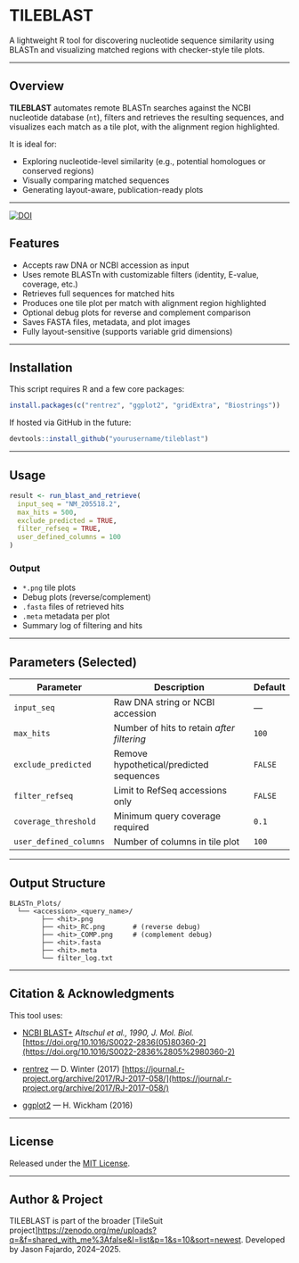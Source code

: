 # TILEBLAST

A lightweight R tool for discovering nucleotide sequence similarity using BLASTn and visualizing matched regions with checker-style tile plots.

---

## Overview

**TILEBLAST** automates remote BLASTn searches against the NCBI nucleotide database (`nt`), filters and retrieves the resulting sequences, and visualizes each match as a tile plot, with the alignment region highlighted.

It is ideal for:

* Exploring nucleotide-level similarity (e.g., potential homologues or conserved regions)
* Visually comparing matched sequences
* Generating layout-aware, publication-ready plots

---

[![DOI](https://zenodo.org/badge/DOI/10.5281/zenodo.15717685.svg)](https://doi.org/10.5281/zenodo.15778711)

## Features

* Accepts raw DNA or NCBI accession as input
* Uses remote BLASTn with customizable filters (identity, E-value, coverage, etc.)
* Retrieves full sequences for matched hits
* Produces one tile plot per match with alignment region highlighted
* Optional debug plots for reverse and complement comparison
* Saves FASTA files, metadata, and plot images
* Fully layout-sensitive (supports variable grid dimensions)

---

## Installation

This script requires R and a few core packages:

```r
install.packages(c("rentrez", "ggplot2", "gridExtra", "Biostrings"))
```

If hosted via GitHub in the future:

```r
devtools::install_github("yourusername/tileblast")
```

---

## Usage

```r
result <- run_blast_and_retrieve(
  input_seq = "NM_205518.2",
  max_hits = 500,
  exclude_predicted = TRUE,
  filter_refseq = TRUE,
  user_defined_columns = 100
)
```

### Output

* `*.png` tile plots
* Debug plots (reverse/complement)
* `.fasta` files of retrieved hits
* `.meta` metadata per plot
* Summary log of filtering and hits

---

## Parameters (Selected)

| Parameter              | Description                                | Default |
| ---------------------- | ------------------------------------------ | ------- |
| `input_seq`            | Raw DNA string or NCBI accession           | —       |
| `max_hits`             | Number of hits to retain *after filtering* | `100`   |
| `exclude_predicted`    | Remove hypothetical/predicted sequences    | `FALSE` |
| `filter_refseq`        | Limit to RefSeq accessions only            | `FALSE` |
| `coverage_threshold`   | Minimum query coverage required            | `0.1`   |
| `user_defined_columns` | Number of columns in tile plot             | `100`   |

---

## Output Structure

```
BLASTn_Plots/
  └── <accession>_<query_name>/
        ├── <hit>.png
        ├── <hit>_RC.png       # (reverse debug)
        ├── <hit>_COMP.png     # (complement debug)
        ├── <hit>.fasta
        ├── <hit>.meta
        └── filter_log.txt
```

---

## Citation & Acknowledgments

This tool uses:

* [NCBI BLAST+](https://blast.ncbi.nlm.nih.gov/)
  *Altschul et al., 1990, J. Mol. Biol.*
  [https://doi.org/10.1016/S0022-2836(05)80360-2](https://doi.org/10.1016/S0022-2836%2805%2980360-2)

* [rentrez](https://cran.r-project.org/package=rentrez) — D. Winter (2017)
  [https://journal.r-project.org/archive/2017/RJ-2017-058/](https://journal.r-project.org/archive/2017/RJ-2017-058/)

* [ggplot2](https://ggplot2.tidyverse.org) — H. Wickham (2016)

---

## License

Released under the [MIT License](LICENSE).

---

## Author & Project

TILEBLAST is part of the broader [TileSuit project]https://zenodo.org/me/uploads?q=&f=shared_with_me%3Afalse&l=list&p=1&s=10&sort=newest.
Developed by Jason Fajardo, 2024–2025.
